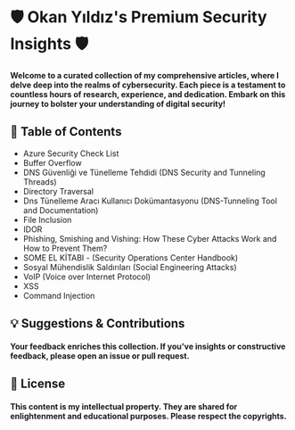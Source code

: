 # 🛡️ Okan Yıldız's Premium Security Insights 🛡️

#### Welcome to a curated collection of my comprehensive articles, where I delve deep into the realms of cybersecurity. Each piece is a testament to countless hours of research, experience, and dedication. Embark on this journey to bolster your understanding of digital security!

## 📜 Table of Contents

- Azure Security Check List
- Buffer Overflow
- DNS Güvenliği ve Tünelleme Tehdidi (DNS Security and Tunneling Threads)
- Directory Traversal
- Dns Tünelleme Aracı Kullanıcı Dokümantasyonu (DNS-Tunneling Tool and Documentation)
- File Inclusion
- IDOR
- Phishing, Smishing and Vishing: How These Cyber Attacks Work and How to Prevent Them?
- SOME EL KİTABI - (Security Operations Center Handbook)
- Sosyal Mühendislik Saldırıları (Social Engineering Attacks)
- VoIP (Voice over Internet Protocol)
- XSS
- Command Injection

## 💡 Suggestions & Contributions
 
#### Your feedback enriches this collection. If you've insights or constructive feedback, please open an issue or pull request.

## 📜 License

#### This content is my intellectual property. They are shared for enlightenment and educational purposes. Please respect the copyrights.
